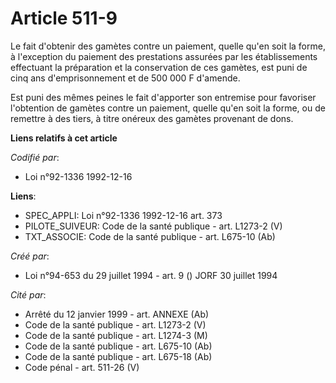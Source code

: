 # Article 511-9

Le fait d'obtenir des gamètes contre un paiement, quelle qu'en soit la forme, à l'exception du paiement des prestations
assurées par les établissements effectuant la préparation et la conservation de ces gamètes, est puni de cinq ans
d'emprisonnement et de 500 000 F d'amende.

Est puni des mêmes peines le fait d'apporter son entremise pour favoriser l'obtention de gamètes contre un paiement, quelle
qu'en soit la forme, ou de remettre à des tiers, à titre onéreux des gamètes provenant de dons.

**Liens relatifs à cet article**

_Codifié par_:

  - Loi n°92-1336 1992-12-16

**Liens**:

  - SPEC_APPLI: Loi n°92-1336 1992-12-16 art. 373
  - PILOTE_SUIVEUR: Code de la santé publique - art. L1273-2 (V)
  - TXT_ASSOCIE: Code de la santé publique - art. L675-10 (Ab)

_Créé par_:

  - Loi n°94-653 du 29 juillet 1994 - art. 9 () JORF 30 juillet 1994

_Cité par_:

  - Arrêté du 12 janvier 1999 - art. ANNEXE (Ab)
  - Code de la santé publique - art. L1273-2 (V)
  - Code de la santé publique - art. L1274-3 (M)
  - Code de la santé publique - art. L675-10 (Ab)
  - Code de la santé publique - art. L675-18 (Ab)
  - Code pénal - art. 511-26 (V)
